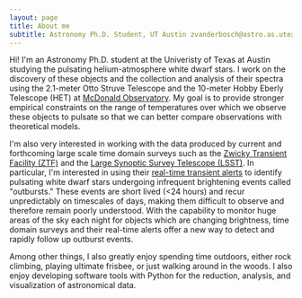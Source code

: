 ```yaml
---
layout: page
title: About me
subtitle: Astronomy Ph.D. Student, UT Austin zvanderbosch@astro.as.utexas.edu
---
```


Hi! I'm an Astronomy Ph.D. student at the Univeristy of Texas at Austin studying the pulsating helium-atmosphere white dwarf stars. I work on the discovery of these objects and the collection and analysis of their spectra using the 2.1-meter Otto Struve Telescope and the 10-meter Hobby Eberly Telescope (HET) at [McDonald Observatory](http://mcdonaldobservatory.org/).  My goal is to provide stronger empirical constraints on the range of temperatures over which we observe these objects to pulsate so that we can better compare observations with theoretical models.

I'm also very interested in working with the data produced by current and forthcoming large scale time domain surveys such as the [Zwicky Transient Facility (ZTF)](https://www.ztf.caltech.edu/) and the [Large Synoptic Survey Telescope (LSST)](https://www.lsst.org/).  In particular, I'm interested in using their [real-time transient alerts](https://mars.lco.global/) to identify pulsating white dwarf stars undergoing infrequent brightening events called "outbursts." These events are short lived (<24 hours) and recur unpredictably on timescales of days, making them difficult to observe and therefore remain poorly understood.  With the capability to monitor huge areas of the sky each night for objects which are changing brightness, time domain surveys and their real-time alerts offer a new way to detect and rapidly follow up outburst events.

Among other things, I also greatly enjoy spending time outdoors, either rock climbing, playing ultimate frisbee, or just walking around in the woods.  I also enjoy developing software tools with Python for the reduction, analysis, and visualization of astronomical data.
